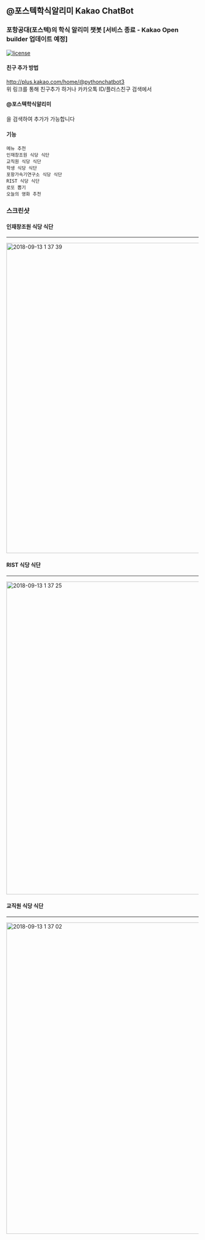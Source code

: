 ## @포스텍학식알리미 Kakao ChatBot
### 포항공대(포스텍)의 학식 알리미 챗봇 [서비스 종료 - Kakao Open builder 업데이트 예정]
[![license]](/LICENSE)

#### 친구 추가 방법
http://plus.kakao.com/home/@pythonchatbot3
<br>
위 링크를 통해 친구추가 하거나 
카카오톡 ID/플러스친구 검색에서 <p><h4>@포스텍학식알리미</h4></p> 을 검색하여 추가가 가능합니다
#### 기능
```메뉴 추천```
<br>
```인재창조원 식당 식단```
<br>
```교직원 식당 식단```
<br>
```학생 식당 식단```
<br>
```포항가속기연구소 식당 식단```
<br>
```RIST 식당 식단```
<br>
```로또 뽑기```
<br>
```오늘의 영화 추천```
<br>

### 스크린샷
</hr>

 #### 인재창조원 식당 식단 
 <hr>
 <div>
  <img width="810" alt="2018-09-13 1 37 39" src="https://user-images.githubusercontent.com/26589942/45439808-ba154900-b6f5-11e8-9805-75eb62319930.png">

 </div>
 
 #### RIST 식당 식단 
  <hr/>
  <div>
<img width="817" alt="2018-09-13 1 37 25" src="https://user-images.githubusercontent.com/26589942/45439809-baaddf80-b6f5-11e8-8794-b19c62f80918.png">
</div>

#### 교직원 식당 식단 
  <hr/>
  <div>
<img width="813" alt="2018-09-13 1 37 02" src="https://user-images.githubusercontent.com/26589942/45439811-baaddf80-b6f5-11e8-9d8c-537604c68cdf.png">
 </div>
 
 
 [license]: https://img.shields.io/badge/license-MIT-blue.svg
